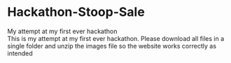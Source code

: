 # Hackathon-Stoop-Sale
My attempt at my first ever hackathon
<br> This is my attempt at my first ever hackathon. Please download all files in a single folder and unzip the images file so the website works correctly as intended
